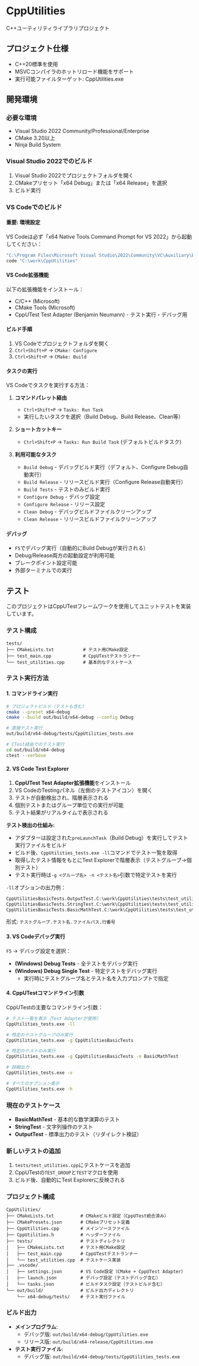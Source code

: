 # CppUtilities

C++ユーティリティライブラリプロジェクト

## プロジェクト仕様
- C++20標準を使用
- MSVCコンパイラのホットリロード機能をサポート
- 実行可能ファイルターゲット: CppUtilities.exe

## 開発環境

### 必要な環境
- Visual Studio 2022 Community/Professional/Enterprise
- CMake 3.20以上
- Ninja Build System

### Visual Studio 2022でのビルド
1. Visual Studio 2022でプロジェクトフォルダを開く
2. CMakeプリセット「x64 Debug」または「x64 Release」を選択
3. ビルド実行

### VS Codeでのビルド

#### 重要: 環境設定
VS Codeは必ず「x64 Native Tools Command Prompt for VS 2022」から起動してください：

```cmd
"C:\Program Files\Microsoft Visual Studio\2022\Community\VC\Auxiliary\Build\vcvars64.bat"
code "C:\work\CppUtilities"
```

#### VS Code拡張機能
以下の拡張機能をインストール：
- C/C++ (Microsoft)
- CMake Tools (Microsoft)
- CppUTest Test Adapter (Benjamin Neumann) - テスト実行・デバッグ用

#### ビルド手順
1. VS Codeでプロジェクトフォルダを開く
2. `Ctrl+Shift+P` → `CMake: Configure`
3. `Ctrl+Shift+P` → `CMake: Build`

#### タスクの実行
VS Codeでタスクを実行する方法：

1. **コマンドパレット経由**
   - `Ctrl+Shift+P` → `Tasks: Run Task`
   - 実行したいタスクを選択（Build Debug、Build Release、Clean等）

2. **ショートカットキー**
   - `Ctrl+Shift+P` → `Tasks: Run Build Task` (デフォルトビルドタスク)

3. **利用可能なタスク**
   - `Build Debug` - デバッグビルド実行（デフォルト、Configure Debug自動実行）
   - `Build Release` - リリースビルド実行（Configure Release自動実行）  
   - `Build Tests` - テストのみビルド実行
   - `Configure Debug` - デバッグ設定
   - `Configure Release` - リリース設定
   - `Clean Debug` - デバッグビルドファイルクリーンアップ
   - `Clean Release` - リリースビルドファイルクリーンアップ

#### デバッグ
- `F5`でデバッグ実行（自動的にBuild Debugが実行される）
- Debug/Release両方の起動設定が利用可能
- ブレークポイント設定可能
- 外部ターミナルでの実行

## テスト

このプロジェクトはCppUTestフレームワークを使用してユニットテストを実装しています。

### テスト構成
```plaintext
tests/
├── CMakeLists.txt           # テスト用CMake設定
├── test_main.cpp            # CppUTestテストランナー
└── test_utilities.cpp       # 基本的なテストケース
```

### テスト実行方法

#### 1. コマンドライン実行
```bash
# プロジェクトビルド（テストも含む）
cmake --preset x64-debug
cmake --build out/build/x64-debug --config Debug

# 直接テスト実行
out/build/x64-debug/tests/CppUtilities_tests.exe

# CTest経由でのテスト実行
cd out/build/x64-debug
ctest --verbose
```

#### 2. VS Code Test Explorer
1. **CppUTest Test Adapter拡張機能**をインストール
2. VS CodeのTestingパネル（左側のテストアイコン）を開く
3. テストが自動検出され、階層表示される
4. 個別テストまたはグループ単位での実行が可能
5. テスト結果がリアルタイムで表示される

**テスト検出の仕組み:**
- アダプターは設定された`preLaunchTask`（Build Debug）を実行してテスト実行ファイルをビルド
- ビルド後、`CppUtilities_tests.exe -ll`コマンドでテスト一覧を取得
- 取得したテスト情報をもとにTest Explorerで階層表示（テストグループ→個別テスト）
- テスト実行時は`-g <グループ名> -n <テスト名>`引数で特定テストを実行

`-ll`オプションの出力例：
```bash
CppUtilitiesBasicTests.OutputTest.C:\work\CppUtilities\tests\test_utilities.cpp.38
CppUtilitiesBasicTests.StringTest.C:\work\CppUtilities\tests\test_utilities.cpp.28
CppUtilitiesBasicTests.BasicMathTest.C:\work\CppUtilities\tests\test_utilities.cpp.21
```
形式: `テストグループ.テスト名.ファイルパス.行番号`

#### 3. VS Codeデバッグ実行
`F5` → デバッグ設定を選択：

- **(Windows) Debug Tests** - 全テストをデバッグ実行
- **(Windows) Debug Single Test** - 特定テストをデバッグ実行
  - 実行時にテストグループ名とテスト名を入力プロンプトで指定

#### 4. CppUTestコマンドライン引数
CppUTestの主要なコマンドライン引数：
```bash
# テスト一覧を表示（Test Adapterが使用）
CppUtilities_tests.exe -ll

# 特定のテストグループのみ実行
CppUtilities_tests.exe -g CppUtilitiesBasicTests

# 特定のテストのみ実行  
CppUtilities_tests.exe -g CppUtilitiesBasicTests -n BasicMathTest

# 詳細出力
CppUtilities_tests.exe -v

# すべてのオプション表示
CppUtilities_tests.exe -h
```

### 現在のテストケース
- **BasicMathTest** - 基本的な数学演算のテスト
- **StringTest** - 文字列操作のテスト
- **OutputTest** - 標準出力のテスト（リダイレクト検証）

### 新しいテストの追加
1. `tests/test_utilities.cpp`にテストケースを追加
2. CppUTestの`TEST_GROUP`と`TEST`マクロを使用
3. ビルド後、自動的にTest Explorerに反映される

### プロジェクト構成
```plaintext
CppUtilities/
├── CMakeLists.txt          # CMakeビルド設定（CppUTest統合済み）
├── CMakePresets.json       # CMakeプリセット定義
├── CppUtilities.cpp        # メインソースファイル
├── CppUtilities.h          # ヘッダーファイル
├── tests/                  # テストディレクトリ
│   ├── CMakeLists.txt      # テスト用CMake設定
│   ├── test_main.cpp       # CppUTestテストランナー
│   └── test_utilities.cpp  # テストケース実装
├── .vscode/
│   ├── settings.json       # VS Code設定（CMake + CppUTest Adapter）
│   ├── launch.json         # デバッグ設定（テストデバッグ含む）
│   └── tasks.json          # ビルドタスク設定（テストビルド含む）
└── out/build/              # ビルド出力ディレクトリ
    └── x64-debug/tests/    # テスト実行ファイル
```

### ビルド出力
- **メインプログラム**:
  - デバッグ版: `out/build/x64-debug/CppUtilities.exe`
  - リリース版: `out/build/x64-release/CppUtilities.exe`
- **テスト実行ファイル**:
  - デバッグ版: `out/build/x64-debug/tests/CppUtilities_tests.exe`
